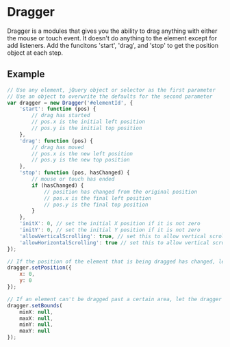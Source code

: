 Dragger
=======

Dragger is a modules that gives you the ability to drag anything with either the mouse or touch event. It doesn't do anything to the element except for add listeners. Add the funcitons 'start', 'drag', and 'stop' to get the position object at each step.

Example
-------
```javascript
// Use any element, jQuery object or selector as the first parameter
// Use an object to overwrite the defaults for the second parameter
var dragger = new Dragger('#elementId', {
    'start': function (pos) {
        // drag has started
        // pos.x is the initial left position
        // pos.y is the initial top position
    },
    'drag': function (pos) {
        // drag has moved
        // pos.x is the new left position
        // pos.y is the new top position
    },
    'stop': function (pos, hasChanged) {
        // mouse or touch has ended
        if (hasChanged) {
            // position has changed from the original position
            // pos.x is the final left position
            // pos.y is the final top position
        }
    },
    'initX': 0, // set the initial X position if it is not zero
    'initY': 0, // set the initial Y position if it is not zero
    'allowVerticalScrolling': true, // set this to allow vertical scrolling on touch devices
    'allowHorizontalScrolling': true // set this to allow vertical scrolling on touch devices
});

// If the position of the element that is being dragged has changed, let the dragger know
dragger.setPosition({
    x: 0,
    y: 0
});

// If an element can't be dragged past a certain area, let the dragger know
dragger.setBounds(
    minX: null,
    maxX: null,
    minY: null,
    maxY: null
});
```